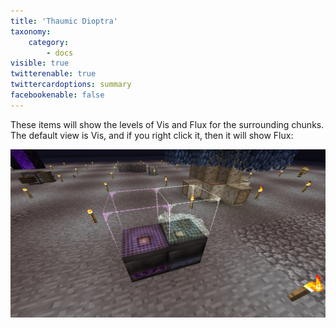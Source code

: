 ```yaml
---
title: 'Thaumic Dioptra'
taxonomy:
    category:
        - docs
visible: true
twitterenable: true
twittercardoptions: summary
facebookenable: false
---
```


These items will show the levels of Vis and Flux for the surrounding chunks. The default view is Vis, and if you right click it, then it will show Flux:

![](Thaumic%20Dioptra.jpg)